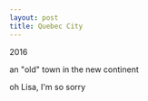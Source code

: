 ```yaml
---
layout: post
title: Quebec City
---
```


2016

an "old" town
in the new continent

oh Lisa, I'm so sorry
